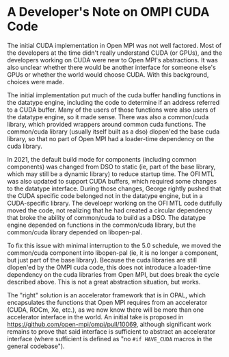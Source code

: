 # A Developer's Note on OMPI CUDA Code

The initial CUDA implementation in Open MPI was not well factored.
Most of the developers at the time didn't really understand CUDA (or
GPUs), and the developers working on CUDA were new to Open MPI's
abstractions.  It was also unclear whether there would be another
interface for someone else's GPUs or whether the world would choose
CUDA.  With this background, choices were made.

The initial implementation put much of the cuda buffer handling
functions in the datatype engine, including the code to determine if
an address referred to a CUDA buffer.  Many of the users of those
functions were also users of the datatype engine, so it made sense.
There was also a common/cuda library, which provided wrappers around
common cuda functions.  The common/cuda library (usually itself
built as a dso) dlopen'ed the base cuda library, so that no part of
Open MPI had a loader-time dependency on the cuda library.

In 2021, the default build mode for components (including common
components) was changed from DSO to static (ie, part of the base
library, which may still be a dynamic library) to reduce startup
time.  The OFI MTL was also updated to support CUDA buffers, which
required some changes to the datatype interface.  During those
changes, George rightly pushed that the CUDA specific code belonged
not in the datatype engine, but in a CUDA-specific library.  The
develoepr working on the OFI MTL code dutifully moved the code, not
realizing that he had created a circular dependency that broke the
ability of common/cuda to build as a DSO.  The datatype engine
depended on functions in the common/cuda library, but the common/cuda
library depended on libopen-pal.

To fix this issue with minimal interruption to the 5.0 schedule, we
moved the common/cuda component into libopen-pal (ie, it is no longer
a component, but just part of the base library).  Because the cuda
libraries are still dlopen'ed by the OMPI cuda code, this does not
introduce a loader-time dependency on the cuda libraries from Open
MPI, but does break the cycle described above.  This is not a great
abstraction situation, but works.

The "right" solution is an accelerator framework that is in OPAL,
which encapsulates the functions that Open MPI requires from an
accelerator (CUDA, ROCm, Xe, etc.), as we now know there will be more
than one accelerator interface in the world.  An initial take is
proposed in https://github.com/open-mpi/ompi/pull/10069, although
significant work remains to prove that said interface is sufficient to
abstract an accelerator interface (where sufficient is defined as "no
`#if HAVE_CUDA` macros in the general codebase").
